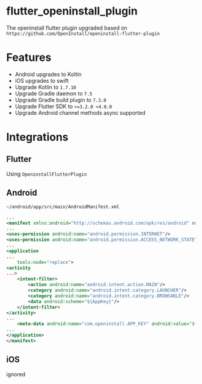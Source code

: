 # flutter_openinstall_plugin
The openinstall flutter plugin upgraded based on `https://github.com/OpenInstall/openinstall-flutter-plugin`

# Features
- Android upgrades to Koltin
- iOS upgrades to swift
- Upgrade Kotlin to `1.7.10`
- Upgrade Gradle daemon to `7.5`
- Upgrade Gradle build plugin to `7.3.0`
- Upgrade Flutter SDK to `>=3.2.0 <4.0.0`
- Upgrade Android channel methods async supported

# Integrations

Flutter
--
Using `OpeninstallFlutterPlugin`

Android
--

`~/android/app/src/main/AndroidManifest.xml`
```xml
...
<manifest xmlns:android="http://schemas.android.com/apk/res/android" xmlns:tools="http://schemas.android.com/tools">
...
<uses-permission android:name="android.permission.INTERNET"/>
<uses-permission android:name="android.permission.ACCESS_NETWORK_STATE"/>
...
<application
...
    tools:node="replace">
<activity
...>
    <intent-filter>
        <action android:name="android.intent.action.MAIN"/>
        <category android:name="android.intent.category.LAUNCHER"/>
        <category android:name="android.intent.category.BROWSABLE"/>
        <data android:scheme="${AppKey}"/>
    </intent-filter>
</activity>
...
    <meta-data android:name="com.openinstall.APP_KEY" android:value="${AppKey}"/>
...
</application>
</manifest>
```




iOS
--
ignored
